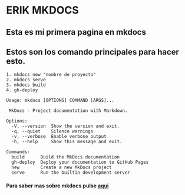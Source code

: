# ERIK MKDOCS
## Esta es mi primera pagina en mkdocs
## Estos son los comando principales para hacer esto.
```
1. mkdocs new "nombre de proyecto"
2. mkdocs serve
3. mkdocs build
4. gh-deploy 
```
```
Usage: mkdocs [OPTIONS] COMMAND [ARGS]...

 MkDocs - Project documentation with Markdown.

Options:
  -V, --version  Show the version and exit.
  -q, --quiet    Silence warnings
  -v, --verbose  Enable verbose output
  -h, --help     Show this message and exit.

Commands:
  build      Build the MkDocs documentation
  gh-deploy  Deploy your documentation to GitHub Pages
  new        Create a new MkDocs project
  serve      Run the builtin development server

```
#### Para saber mas sobre mkdocs pulse [aqui](https://www.mkdocs.org/)